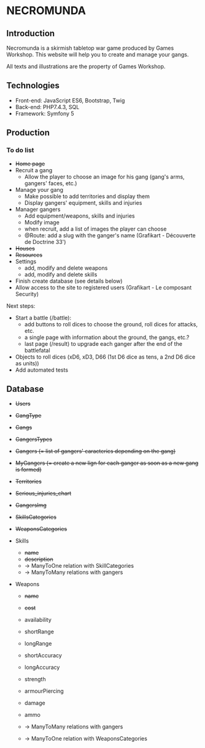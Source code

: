 # NECROMUNDA

## Introduction

Necromunda is a skirmish tabletop war game produced by Games Workshop. This website will help you to create and manage your gangs.

All texts and illustrations are the property of Games Workshop.


## Technologies

* Front-end: JavaScript ES6, Bootstrap, Twig
* Back-end: PHP7.4.3, SQL
* Framework: Symfony 5


## Production

### To do list

* ~~Home page~~
* Recruit a gang
	* Allow the player to choose an image for his gang (gang's arms, gangers' faces, etc.)
* Manage your gang
	* Make possible to add territories and display them
	* Display gangers' equipment, skills and injuries
* Manager gangers
	* Add equipment/weapons, skills and injuries
	* Modify image
	* when recruit, add a list of images the player can choose
	* @Route: add a slug with the ganger's name (Grafikart - Découverte de Doctrine 33')
* ~~Houses~~
* ~~Resources~~
* Settings
	* add, modify and delete weapons
	* add, modify and delete skills
* Finish create database (see details below)
* Allow access to the site to registered users (Grafikart - Le composant Security)

Next steps:
* Start a battle (/battle):
	* add buttons to roll dices to choose the ground, roll dices for attacks, etc.
	* a single page with information about the ground, the gangs, etc.?
	* last page (/result) to upgrade each ganger after the end of the battlefatal
* Objects to roll dices (xD6, xD3, D66 (1st D6 dice as tens, a 2nd D6 dice as units))
* Add automated tests


## Database

* ~~Users~~
* ~~GangType~~
* ~~Gangs~~
* ~~GangersTypes~~
* ~~Gangers (= list of gangers' caracterics depending on the gang)~~
* ~~MyGangers (= create a new lign for each ganger as soon as a new gang is formed)~~
* ~~Territories~~
* ~~Serious_injuries_chart~~
* ~~GangersImg~~
* ~~SkillsCategories~~
* ~~WeaponsCategories~~

* Skills
	* ~~name~~
	* ~~description~~
	* -> ManyToOne relation with SkillCategories
	* -> ManyToMany relations with gangers

* Weapons
	* ~~name~~
	* ~~cost~~

	* availability
	* shortRange
	* longRange
	* shortAccuracy
	* longAccuracy
	* strength
	* armourPiercing
	* damage
	* ammo

	* -> ManyToMany relations with gangers
	* -> ManyToOne relation with WeaponsCategories